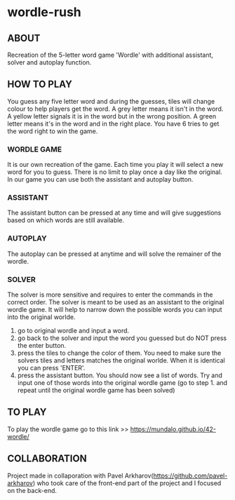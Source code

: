 # wordle-rush

## ABOUT

Recreation of the 5-letter word game 'Wordle' with additional assistant, solver and autoplay function.


## HOW TO PLAY

You guess any five letter word and during the guesses, tiles will change colour to help players get the word. A grey letter means it isn't in the word. A yellow letter signals it is in the word but in the wrong position. A green letter means it's in the word and in the right place. You have 6 tries to get the word right to win the game.

### WORDLE GAME
It is our own recreation of the game. Each time you play it will select a new word for you to guess. There is no limit to play once a day like the original. In our game you can use both the assistant and autoplay button.

### ASSISTANT
The assistant button can be pressed at any time and will give suggestions based on which words are still available.

### AUTOPLAY
The autoplay can be pressed at anytime and will solve the remainer of the wordle.

### SOLVER
The solver is more sensitive and requires to enter the commands in the correct order. The solver is meant to be used as an assistant to the original wordle game. It will help to narrow down the possible words you can input into the original worlde.

  1. go to original wordle and input a word.
  2. go back to the solver and input the word you guessed but do NOT press the enter button.
  3. press the tiles to change the color of them. You need to make sure the solvers tiles and letters matches the original worlde. When it is identical you can press 'ENTER'.
  4. press the assistant button. You should now see a list of words. Try and input one of those words into the original wordle game (go to step 1. and repeat until the original wordle game has been solved)

## TO PLAY
To play the wordle game go to this link >> https://mundalo.github.io/42-wordle/

## COLLABORATION
Project made in collaporation with Pavel Arkharov(https://github.com/pavel-arkharov) who took care of the front-end part of the project and I focused on the back-end.
